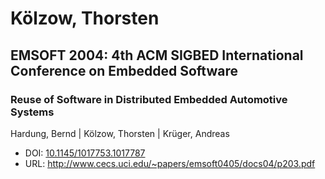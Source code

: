# Kölzow, Thorsten

## EMSOFT 2004: 4th ACM SIGBED International Conference on Embedded Software

### Reuse of Software in Distributed Embedded Automotive Systems
Hardung, Bernd | Kölzow, Thorsten | Krüger, Andreas
* DOI: [10.1145/1017753.1017787](https://doi.org/10.1145/1017753.1017787)
* URL: <http://www.cecs.uci.edu/~papers/emsoft0405/docs04/p203.pdf>

